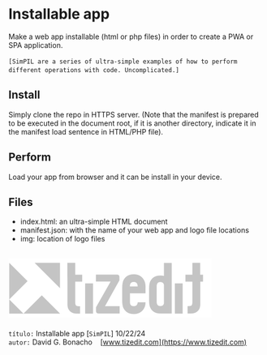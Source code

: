 
# Installable app
Make a web app installable (html or php files) in order to create a PWA or SPA application.

`[SimPIL are a series of ultra-simple examples of how to perform different operations with code. Uncomplicated.]`

## Install
Simply clone the repo in HTTPS server. (Note that the manifest is prepared to be executed in the document root, if it is another directory, indicate it in the manifest load sentence in HTML/PHP file).

## Perform
Load your app from browser and it can be install in your device.

## Files
- index.html: an ultra-simple HTML document 
- manifest.json: with the name of your web app and logo file locations
- img: location of logo files



![](img/logo.svg)
---
`título:` Installable app [`SimPIL`] 10/22/24\
`autor:` David G. Bonacho &nbsp;&nbsp;  [www.tizedit.com](https://www.tizedit.com)

